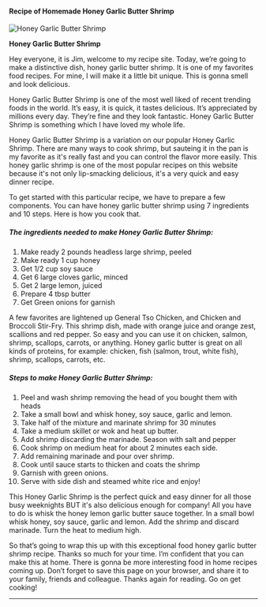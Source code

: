             

#### Recipe of Homemade Honey Garlic Butter Shrimp

![Honey Garlic Butter Shrimp](https://img-global.cpcdn.com/recipes/7ccfe1c8a10ced7b/751x532cq70/honey-garlic-butter-shrimp-recipe-main-photo.jpg)

**Honey Garlic Butter Shrimp**

Hey everyone, it is Jim, welcome to my recipe site. Today, we’re going to make a distinctive dish, honey garlic butter shrimp. It is one of my favorites food recipes. For mine, I will make it a little bit unique. This is gonna smell and look delicious.

Honey Garlic Butter Shrimp is one of the most well liked of recent trending foods in the world. It’s easy, it is quick, it tastes delicious. It’s appreciated by millions every day. They’re fine and they look fantastic. Honey Garlic Butter Shrimp is something which I have loved my whole life.

Honey Garlic Butter Shrimp is a variation on our popular Honey Garlic Shrimp. There are many ways to cook shrimp, but sauteing it in the pan is my favorite as it's really fast and you can control the flavor more easily. This honey garlic shrimp is one of the most popular recipes on this website because it's not only lip-smacking delicious, it's a very quick and easy dinner recipe.

To get started with this particular recipe, we have to prepare a few components. You can have honey garlic butter shrimp using 7 ingredients and 10 steps. Here is how you cook that.

##### The ingredients needed to make Honey Garlic Butter Shrimp:

1.  Make ready 2 pounds headless large shrimp, peeled
2.  Make ready 1 cup honey
3.  Get 1/2 cup soy sauce
4.  Get 6 large cloves garlic, minced
5.  Get 2 large lemon, juiced
6.  Prepare 4 tbsp butter
7.  Get Green onions for garnish

A few favorites are lightened up General Tso Chicken, and Chicken and Broccoli Stir-Fry. This shrimp dish, made with orange juice and orange zest, scallions and red pepper. So easy and you can use it on chicken, salmon, shrimp, scallops, carrots, or anything. Honey garlic butter is great on all kinds of proteins, for example: chicken, fish (salmon, trout, white fish), shrimp, scallops, carrots, etc.

##### Steps to make Honey Garlic Butter Shrimp:

1.  Peel and wash shrimp removing the head of you bought them with heads
2.  Take a small bowl and whisk honey, soy sauce, garlic and lemon.
3.  Take half of the mixture and marinate shrimp for 30 minutes
4.  Take a medium skillet or wok and heat up butter.
5.  Add shrimp discarding the marinade. Season with salt and pepper
6.  Cook shrimp on medium heat for about 2 minutes each side.
7.  Add remaining marinade and pour over shrimp.
8.  Cook until sauce starts to thicken and coats the shrimp
9.  Garnish with green onions.
10.  Serve with side dish and steamed white rice and enjoy!

This Honey Garlic Shrimp is the perfect quick and easy dinner for all those busy weeknights BUT it's also delicious enough for company! All you have to do is whisk the honey lemon garlic butter sauce together. In a small bowl whisk honey, soy sauce, garlic and lemon. Add the shrimp and discard marinade. Turn the heat to medium high.

So that’s going to wrap this up with this exceptional food honey garlic butter shrimp recipe. Thanks so much for your time. I’m confident that you can make this at home. There is gonna be more interesting food in home recipes coming up. Don’t forget to save this page on your browser, and share it to your family, friends and colleague. Thanks again for reading. Go on get cooking!

* * *